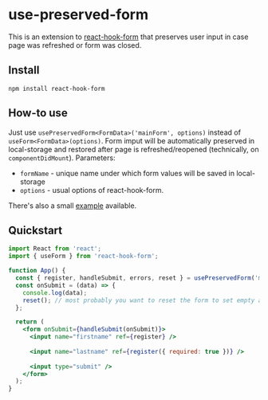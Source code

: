 # use-preserved-form

This is an extension to [react-hook-form](https://github.com/react-hook-form/react-hook-form) that preserves user input in case page was refreshed or form was closed.


## Install

    npm install react-hook-form


## How-to use

Just use `usePreservedForm<FormData>('mainForm', options)` instead of `useForm<FormData>(options)`. Form imput will be automatically preserved in local-storage and restored after page is refreshed/reopened (technically, on `componentDidMount`).
Parameters:
- `formName` - unique name under which form values will be saved in local-storage
- `options` - usual options of react-hook-form.

There's also a small [example](https://github.com/Shaddix/use-preserved-form/blob/master/example/src/Form.tsx) available.

## Quickstart

```jsx
import React from 'react';
import { useForm } from 'react-hook-form';

function App() {
  const { register, handleSubmit, errors, reset } = usePreservedForm('myForm'); // initialise the hook
  const onSubmit = (data) => {
    console.log(data);
    reset(); // most probably you want to reset the form to set empty all inputs
  };

  return (
    <form onSubmit={handleSubmit(onSubmit)}>
      <input name="firstname" ref={register} />
      
      <input name="lastname" ref={register({ required: true })} />
      
      <input type="submit" />
    </form>
  );
}
```
